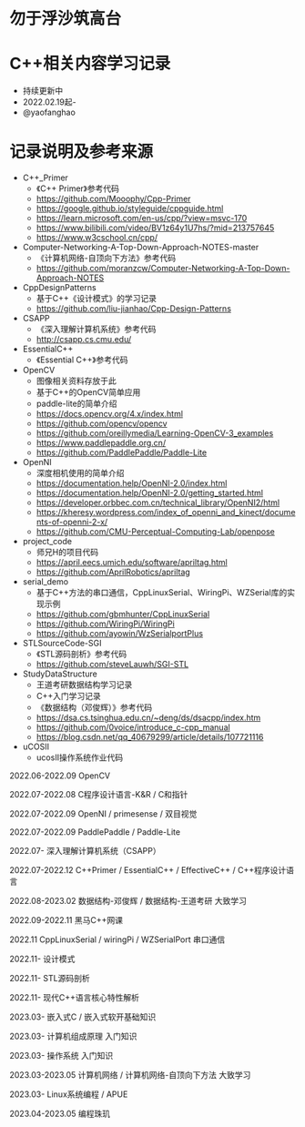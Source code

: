 # 勿于浮沙筑高台

# C++相关内容学习记录
* 持续更新中
* 2022.02.19起-
* @yaofanghao

# 记录说明及参考来源
* C++_Primer
  * 《C++ Primer》参考代码
  * https://github.com/Mooophy/Cpp-Primer
  * https://google.github.io/styleguide/cppguide.html
  * https://learn.microsoft.com/en-us/cpp/?view=msvc-170
  * https://www.bilibili.com/video/BV1z64y1U7hs/?mid=213757645
  * https://www.w3cschool.cn/cpp/
* Computer-Networking-A-Top-Down-Approach-NOTES-master
  * 《计算机网络-自顶向下方法》参考代码
  * https://github.com/moranzcw/Computer-Networking-A-Top-Down-Approach-NOTES
* CppDesignPatterns
  * 基于C++《设计模式》的学习记录
  * https://github.com/liu-jianhao/Cpp-Design-Patterns
* CSAPP
  * 《深入理解计算机系统》参考代码
  * http://csapp.cs.cmu.edu/
* EssentialC++
  * 《Essential C++》参考代码
* OpenCV
  * 图像相关资料存放于此
  * 基于C++的OpenCV简单应用
  * paddle-lite的简单介绍
  * https://docs.opencv.org/4.x/index.html
  * https://github.com/opencv/opencv
  * https://github.com/oreillymedia/Learning-OpenCV-3_examples
  * https://www.paddlepaddle.org.cn/
  * https://github.com/PaddlePaddle/Paddle-Lite
* OpenNI
  * 深度相机使用的简单介绍
  * https://documentation.help/OpenNI-2.0/index.html
  * https://documentation.help/OpenNI-2.0/getting_started.html
  * https://developer.orbbec.com.cn/technical_library/OpenNI2/html
  * https://kheresy.wordpress.com/index_of_openni_and_kinect/documents-of-openni-2-x/
  * https://github.com/CMU-Perceptual-Computing-Lab/openpose
* project_code
  * 师兄H的项目代码
  * https://april.eecs.umich.edu/software/apriltag.html
  * https://github.com/AprilRobotics/apriltag
* serial_demo
  * 基于C++方法的串口通信，CppLinuxSerial、WiringPi、WZSerial库的实现示例
  * https://github.com/gbmhunter/CppLinuxSerial
  * https://github.com/WiringPi/WiringPi
  * https://github.com/ayowin/WzSerialportPlus
* STLSourceCode-SGI
  * 《STL源码剖析》参考代码
  * https://github.com/steveLauwh/SGI-STL
* StudyDataStructure
  * 王道考研数据结构学习记录
  * C++入门学习记录
  * 《数据结构（邓俊辉）》参考代码
  * https://dsa.cs.tsinghua.edu.cn/~deng/ds/dsacpp/index.htm
  * https://github.com/0voice/introduce_c-cpp_manual
  * https://blog.csdn.net/qq_40679299/article/details/107721116
* uCOSII
  * ucosII操作系统作业代码

2022.06-2022.09 OpenCV

2022.07-2022.08 C程序设计语言-K&R / C和指针

2022.07-2022.09 OpenNI / primesense / 双目视觉

2022.07-2022.09 PaddlePaddle / Paddle-Lite

2022.07- 深入理解计算机系统（CSAPP）

2022.07-2022.12 C++Primer / EssentialC++ / EffectiveC++ / C++程序设计语言

2022.08-2023.02 数据结构-邓俊辉 / 数据结构-王道考研 大致学习

2022.09-2022.11 黑马C++网课

2022.11 CppLinuxSerial / wiringPi / WZSerialPort 串口通信

2022.11- 设计模式

2022.11- STL源码剖析

2022.11- 现代C++语言核心特性解析

2023.03- 嵌入式C / 嵌入式软开基础知识

2023.03- 计算机组成原理 入门知识

2023.03- 操作系统 入门知识

2023.03-2023.05 计算机网络 / 计算机网络-自顶向下方法 大致学习

2023.03- Linux系统编程 / APUE

2023.04-2023.05 编程珠玑

